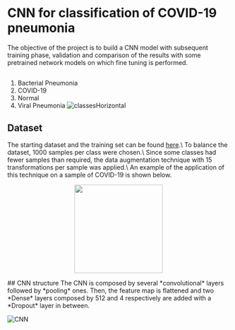 # CNN for classification of COVID-19 pneumonia
The objective of the project is to build a CNN model with subsequent training phase, validation and comparison of the results with some pretrained network models on which fine tuning is performed.

## 
1. Bacterial Pneumonia
2. COVID-19
3. Normal
4. Viral Pneumonia
![classesHorizontal](https://user-images.githubusercontent.com/22591922/200346692-b36b14b0-706b-470f-b4b8-e66fbab93094.png)

## Dataset
The starting dataset and the training set can be found [here](https://www.kaggle.com/datasets/darshan1504/covid19-detection-xray-dataset).\\
To balance the dataset, 1000 samples per class were chosen.\\
Since some classes had fewer samples than required, the data augmentation technique with 15 transformations per sample was applied.\\
An example of the application of this technique on a sample of COVID-19 is shown below.
<p align="center">
<img height="200" src="https://user-images.githubusercontent.com/22591922/200353069-22301420-553c-4934-b0d0-c5539136d5fa.png">
</p>
## CNN structure
The CNN is composed by several *convolutional* layers followed by *pooling* ones.
Then, the feature map is flattened and two *Dense* layers composed by 512 and 4 respectively are added with a *Dropout* layer in between.

![CNN](https://user-images.githubusercontent.com/22591922/200343426-da4b05b1-4f5d-4d6f-9ea3-882445e67511.png)
